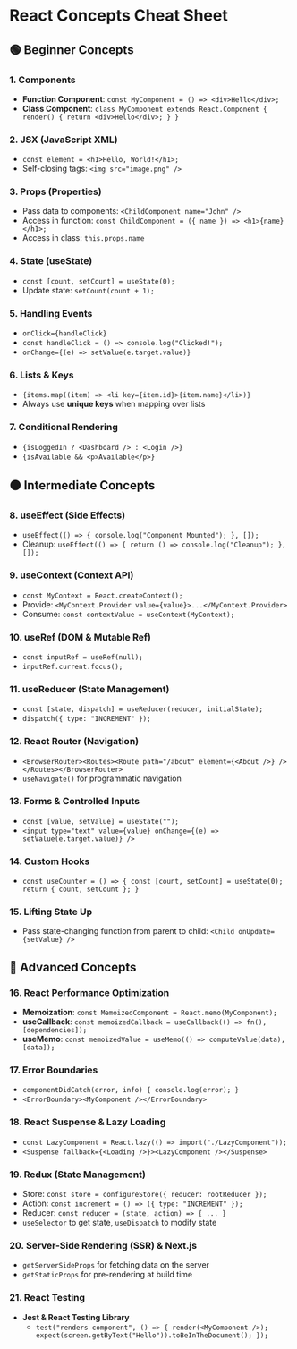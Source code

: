 # React Concepts Cheat Sheet

## 🟢 Beginner Concepts

### 1. Components

- **Function Component**: `const MyComponent = () => <div>Hello</div>;`
- **Class Component**: `class MyComponent extends React.Component { render() { return <div>Hello</div>; } }`

### 2. JSX (JavaScript XML)

- `const element = <h1>Hello, World!</h1>;`
- Self-closing tags: `<img src="image.png" />`

### 3. Props (Properties)

- Pass data to components: `<ChildComponent name="John" />`
- Access in function: `const ChildComponent = ({ name }) => <h1>{name}</h1>;`
- Access in class: `this.props.name`

### 4. State (useState)

- `const [count, setCount] = useState(0);`
- Update state: `setCount(count + 1);`

### 5. Handling Events

- `onClick={handleClick}`
- `const handleClick = () => console.log("Clicked!");`
- `onChange={(e) => setValue(e.target.value)}`

### 6. Lists & Keys

- `{items.map((item) => <li key={item.id}>{item.name}</li>)}`
- Always use **unique keys** when mapping over lists

### 7. Conditional Rendering

- `{isLoggedIn ? <Dashboard /> : <Login />}`
- `{isAvailable && <p>Available</p>}`

## 🟠 Intermediate Concepts

### 8. useEffect (Side Effects)

- `useEffect(() => { console.log("Component Mounted"); }, []);`
- Cleanup: `useEffect(() => { return () => console.log("Cleanup"); }, []);`

### 9. useContext (Context API)

- `const MyContext = React.createContext();`
- Provide: `<MyContext.Provider value={value}>...</MyContext.Provider>`
- Consume: `const contextValue = useContext(MyContext);`

### 10. useRef (DOM & Mutable Ref)

- `const inputRef = useRef(null);`
- `inputRef.current.focus();`

### 11. useReducer (State Management)

- `const [state, dispatch] = useReducer(reducer, initialState);`
- `dispatch({ type: "INCREMENT" });`

### 12. React Router (Navigation)

- `<BrowserRouter><Routes><Route path="/about" element={<About />} /></Routes></BrowserRouter>`
- `useNavigate()` for programmatic navigation

### 13. Forms & Controlled Inputs

- `const [value, setValue] = useState("");`
- `<input type="text" value={value} onChange={(e) => setValue(e.target.value)} />`

### 14. Custom Hooks

- `const useCounter = () => { const [count, setCount] = useState(0); return { count, setCount }; }`

### 15. Lifting State Up

- Pass state-changing function from parent to child: `<Child onUpdate={setValue} />`

## 🔴 Advanced Concepts

### 16. React Performance Optimization

- **Memoization**: `const MemoizedComponent = React.memo(MyComponent);`
- **useCallback**: `const memoizedCallback = useCallback(() => fn(), [dependencies]);`
- **useMemo**: `const memoizedValue = useMemo(() => computeValue(data), [data]);`

### 17. Error Boundaries

- `componentDidCatch(error, info) { console.log(error); }`
- `<ErrorBoundary><MyComponent /></ErrorBoundary>`

### 18. React Suspense & Lazy Loading

- `const LazyComponent = React.lazy(() => import("./LazyComponent"));`
- `<Suspense fallback={<Loading />}><LazyComponent /></Suspense>`

### 19. Redux (State Management)

- Store: `const store = configureStore({ reducer: rootReducer });`
- Action: `const increment = () => ({ type: "INCREMENT" });`
- Reducer: `const reducer = (state, action) => { ... }`
- `useSelector` to get state, `useDispatch` to modify state

### 20. Server-Side Rendering (SSR) & Next.js

- `getServerSideProps` for fetching data on the server
- `getStaticProps` for pre-rendering at build time

### 21. React Testing

- **Jest & React Testing Library**
  - `test("renders component", () => { render(<MyComponent />); expect(screen.getByText("Hello")).toBeInTheDocument(); });`
